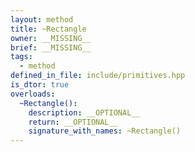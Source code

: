 ```yaml
---
layout: method
title: ~Rectangle
owner: __MISSING__
brief: __MISSING__
tags:
  - method
defined_in_file: include/primitives.hpp
is_dtor: true
overloads:
  ~Rectangle():
    description: __OPTIONAL__
    return: __OPTIONAL__
    signature_with_names: ~Rectangle()
---
```

